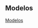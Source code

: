 ## Modelos
[Modelos](https://drive.google.com/drive/folders/1Ax8rTtVe-ZZhP-zbvtIi9svUeIFk7xbG?usp=sharing)